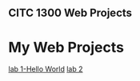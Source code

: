 ## CITC 1300 Web Projects 

<h1>My Web Projects</h1>

<a href="Hello_World/index.html" target="_blank">lab 1-Hello World</a>
<a href="Lab 2/index.html" target="_blank">lab 2</a>
